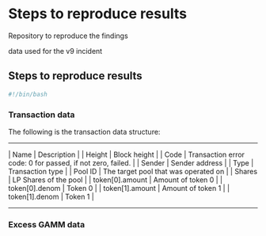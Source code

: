 # Steps to reproduce results
Repository to reproduce the findings

data used for the v9 incident

## Steps to reproduce results

```sh
#!/bin/bash


```

### Transaction data

The following is the transaction data structure:
_______________________________________________________________________________
| Name | Description |
| Height | Block height |
| Code | Transaction error code: 0 for passed, if not zero, failed. |
| Sender | Sender address |
| Type | Transaction type |
| Pool ID | The target pool that was operated on |
| Shares | LP Shares of the pool |
| token[0].amount | Amount of token 0 |
| token[0].denom | Token 0 |
| token[1].amount | Amount of token 1 |
| token[1].denom | Token 1 |
_______________________________________________________________________________

### Excess GAMM data

